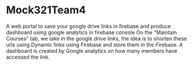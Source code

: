 # Mock321Team4
A web portal to save your google drive links in firebase and produce dashboard using google analytics in firebase console
On the "Maintain Courses" tab, we take in the google drive links, the idea is to shorten these urls using Dynamic links using Firebase and store them in the Firebase.
A dashboard is created by Google analytics on how many members have accessed the link.
